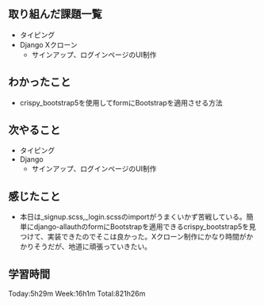 ## 取り組んだ課題一覧
- タイピング
- Django Xクローン
    - サインアップ、ログインページのUI制作
## わかったこと
- crispy_bootstrap5を使用してformにBootstrapを適用させる方法
## 次やること
- タイピング
- Django
    - サインアップ、ログインページのUI制作
## 感じたこと
- 本日は_signup.scss,_login.scssのimportがうまくいかず苦戦している。簡単にdjango-allauthのformにBootstrapを適用できるcrispy_bootstrap5を見つけて、実装できたのでそこは良かった。Xクローン制作にかなり時間がかかりそうだが、地道に頑張っていきたい。
## 学習時間
Today:5h29m Week:16h1m Total:821h26m